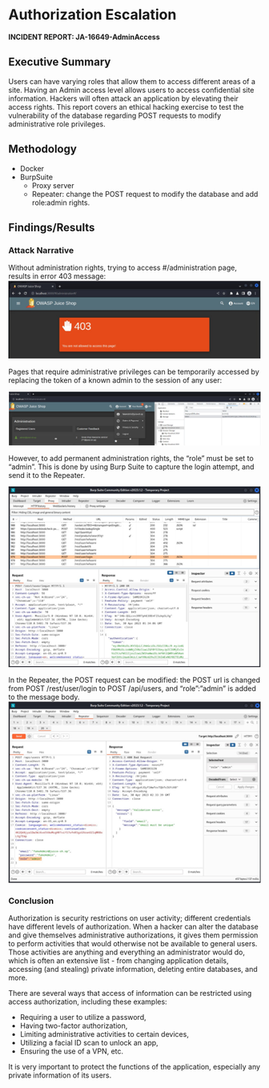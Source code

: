 # Authorization Escalation
<b>INCIDENT REPORT: JA-16649-AdminAccess</b>

## Executive Summary 
Users can have varying roles that allow them to access different areas of a site. Having an Admin access level allows users to access confidential site information.  Hackers will often attack an application by elevating their access rights. This report covers an ethical hacking exercise to test the vulnerability of the database regarding POST requests to modify administrative role privileges.  

## Methodology 
- Docker
- BurpSuite
    - Proxy server
    - Repeater: change the POST request to modify the database and add role:admin rights.

## Findings/Results 

### Attack Narrative 
Without administration rights, trying to access #/administration page, results in error 403 message: 
![403 page](https://github.com/serengetijade/Cyber_Security/blob/main/img/AuthEscalation-403.jpg)
    
Pages that require administrative privileges can be temporarily accessed by replacing the token of a known admin to the session of any user: 

![Auth Token](https://github.com/serengetijade/Cyber_Security/blob/main/img/AuthEscalation-Token.jpg)

However, to add permanent administration rights, the “role” must be set to “admin”. This is done by using Burp Suite to capture the login attempt, and send it to the Repeater. 

![Auth Token](https://github.com/serengetijade/Cyber_Security/blob/main/img/AuthEscalation-POST1.jpg)

In the Repeater, the POST request can be modified: 
the POST url is changed from POST /rest/user/login to POST /api/users, 
and “role”:”admin” is added to the message body. 
![Auth Token](https://github.com/serengetijade/Cyber_Security/blob/main/img/AuthEscalation-POST2.jpg)

### Conclusion 
Authorization is security restrictions on user activity; different credentials have different levels of authorization. When a hacker can alter the database and give themselves administrative authorizations, it gives them permission to perform activities that would otherwise not be available to general users. Those activities are anything and everything an administrator would do, which is often an extensive list - from changing application details, accessing (and stealing) private information, deleting entire databases, and more. 

There are several ways that access of information can be restricted using access authorization, including these examples:
- Requiring a user to utilize a password,
- Having two-factor authorization, 
- Limiting administrative activities to certain devices,
- Utilizing a facial ID scan to unlock an app,
- Ensuring the use of a VPN, etc.

It is very important to protect the functions of the application, especially any private information of its users.   
